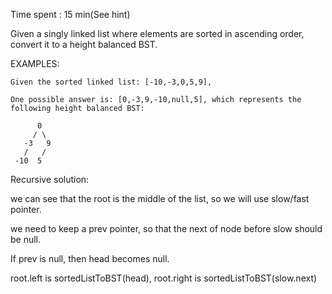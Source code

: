 Time spent : 15 min(See hint)

Given a singly linked list where elements are sorted in ascending order, convert it to a height balanced BST.

EXAMPLES:

```
Given the sorted linked list: [-10,-3,0,5,9],

One possible answer is: [0,-3,9,-10,null,5], which represents the following height balanced BST:

      0
     / \
   -3   9
   /   /
 -10  5
```



Recursive solution:

we can see that the root is the middle of the list, so we will use slow/fast pointer.

we need to keep a prev pointer, so that the next of node before slow should be null.

If prev is null, then head becomes null.

root.left is sortedListToBST(head), root.right is sortedListToBST(slow.next)